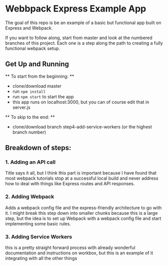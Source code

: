 # Webbpack Express Example App

The goal of this repo is be an example of a basic but functional app built on Express and Webpack. 

If you want to follow along, start from master and look at the numbered branches of this project. Each one is a step along the path to creating a fully functional webpack setup. 

## Get Up and Running

** To start from the beginning: **
- clone/download master
- run ```npm install```
- run ```npm start``` to start the app
- this app runs on localhost:3000, but you can of course edit that in server.js

** To skip to the end: **
- clone/download branch step4-add-service-workers (or the highest branch number)

## Breakdown of steps:

### 1. Adding an API call

Title says it all, but I think this part is important because I have found that most webpack tutorials stop at a successful local build and never address how to deal with things like Express routes and API responses.

### 2. Adding Webpack

Adds a webpack config file and the express-friendly architecture to go with it. I might break this step down into smaller chunks because this is a large step, but the idea is to set up Webpack with a webpack config file and start implementing some basic rules. 

### 3. Adding Service Workers

this is a pretty straight forward process with already wonderful documentation and instructions on workbox, but this is an example of it integrating with all the other things
